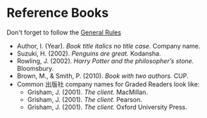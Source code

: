 # Reference Books

Don't forget to follow the [General Rules](Invention-ReferenceGeneralRules)

* Author, I. (Year). *Book title italics no title case.* Company name.
* Suzuki, H. (2002). *Penguins are great.* Kodansha. 
* Rowling, J. (2002). *Harry Potter and the philosopher’s stone.* Bloomsbury. 
* Brown, M., & Smith, P. (2010). *Book with two authors.* CUP. 
* Common 出版社 company names for Graded Readers look like: 
    * Grisham, J. (2001). *The client.* MacMillan. 
    * Grisham, J. (2001). *The client.* Pearson. 
    * Grisham, J. (2001). *The client.* Oxford University Press. 